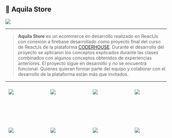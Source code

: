 ## 🦅 Aquila Store

<div class="columns">
  <div class="column is-half is-offset-one-quarter">
    <img src="aquila.png">
  </div>
</div>

---

> **Aquila Store** es un ecommerce en desarrollo realizado en ReactJs con conexión a firebase desarrollado como proyecto final del curso de ReactJs de la plataforma [CODERHOUSE](https://www.coderhouse.com/).
> Durante el desarrollo del proyecto se aplicaron los conceptos explicados durante las clases combinados con algunos conceptos obtenidos de experiencias anteriores.
> El proyecto sigue en desarrollo y no se encuentra funcional. Quienes quieran formar parte del equipo y colaborar con el desarrollo de la plataforma están más que invitados.

---

<div class="columns">
  <div class="column has-text-centered is-uppercase"
    style="height: 100px; margin: 10px;"
    >
    <img src="aquila1.jpg">
  </div>
  <div class="column has-text-centered is-uppercase"
    style="height: 100px; margin: 10px;"
    >
    <img src="aquila2.jpg">
  </div>
   <div class="column has-text-centered is-uppercase"
    style="height: 100px; margin: 10px;"
    >
    <img src="aquila3.jpg">
  </div>
   <div class="column has-text-centered is-uppercase"
    style="height: 100px; margin: 10px;"
    >
    <img src="aquila4.jpg">
  </div>
</div>
<div class="columns">
  <div class="column has-text-centered is-uppercase"
    style="height: 100px; margin: 10px;"
    >
    <img src="aquila5.jpg">
  </div>
  <div class="column has-text-centered is-uppercase"
    style="height: 100px; margin: 10px;"
    >
    <img src="aquila6.jpg">
  </div>
   <div class="column has-text-centered is-uppercase"
    style="height: 100px; margin: 10px;"
    >
    <img src="aquila7.jpg">
  </div>
   <div class="column has-text-centered is-uppercase"
    style="height: 100px; margin: 10px;"
    >
    <img src="aquila8.jpg">
  </div>
</div>
